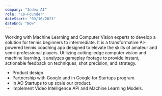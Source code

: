 ```yaml
---
company: "Index AI"
role: "Co-Founder"
dateStart: "09/16/2023"
dateEnd: "Now"
---
```


Working with Machine Learning and Computer Vision experts to develop a solution for tennis beginners to intermediate. It is a transformative AI-powered tennis coaching app designed to elevate the skills of amateur and semi-professional players. Utilizing cutting-edge computer vision and machine learning, it analyzes gameplay footage to provide instant, actionable feedback on techniques, shot precision, and strategy. 

- Product design.
- Partnership with Google and in Google for Startups program.
- In AO Startups to up scale our product.
- Implement Video Intelligence API and Machine Learning Models.
